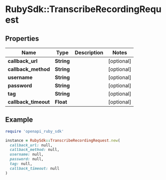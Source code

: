 # RubySdk::TranscribeRecordingRequest

## Properties

| Name | Type | Description | Notes |
| ---- | ---- | ----------- | ----- |
| **callback_url** | **String** |  | [optional] |
| **callback_method** | **String** |  | [optional] |
| **username** | **String** |  | [optional] |
| **password** | **String** |  | [optional] |
| **tag** | **String** |  | [optional] |
| **callback_timeout** | **Float** |  | [optional] |

## Example

```ruby
require 'openapi_ruby_sdk'

instance = RubySdk::TranscribeRecordingRequest.new(
  callback_url: null,
  callback_method: null,
  username: null,
  password: null,
  tag: null,
  callback_timeout: null
)
```

